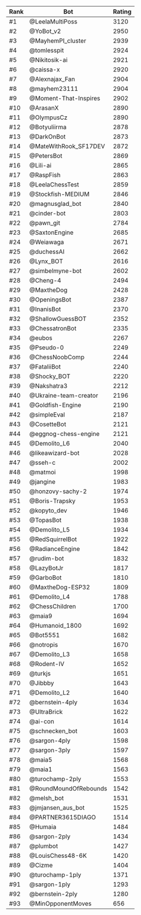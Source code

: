 Rank|Bot|Rating
---|---|---
#1|@LeelaMultiPoss|3120
#2|@YoBot_v2|2950
#3|@MayhemPI_cluster|2939
#4|@tomlesspit|2924
#5|@Nikitosik-ai|2921
#6|@caissa-x|2920
#7|@Alexnajax_Fan|2904
#8|@mayhem23111|2904
#9|@Moment-That-Inspires|2902
#10|@ArasanX|2890
#11|@OlympusCz|2890
#12|@Botyuliirma|2878
#13|@DarkOnBot|2873
#14|@MateWithRook_SF17DEV|2872
#15|@PetersBot|2869
#16|@Lili-ai|2865
#17|@RaspFish|2863
#18|@LeelaChessTest|2859
#19|@Stockfish-MEDIUM|2846
#20|@magnusglad_bot|2840
#21|@cinder-bot|2803
#22|@pawn_git|2784
#23|@SaxtonEngine|2685
#24|@Weiawaga|2671
#25|@duchessAI|2662
#26|@Lynx_BOT|2616
#27|@simbelmyne-bot|2602
#28|@Cheng-4|2494
#29|@MaxtheDog|2428
#30|@OpeningsBot|2387
#31|@InanisBot|2370
#32|@ShallowGuessBOT|2352
#33|@ChessatronBot|2335
#34|@eubos|2267
#35|@Pseudo-0|2249
#36|@ChessNoobComp|2244
#37|@FataliiBot|2240
#38|@Shocky_BOT|2220
#39|@Nakshatra3|2212
#40|@Ukraine-team-creator|2196
#41|@Goldfish-Engine|2190
#42|@simpleEval|2187
#43|@CosetteBot|2121
#44|@eggnog-chess-engine|2121
#45|@Demolito_L6|2040
#46|@likeawizard-bot|2028
#47|@sseh-c|2002
#48|@matmoi|1998
#49|@jangine|1983
#50|@honzovy-sachy-2|1974
#51|@Boris-Trapsky|1953
#52|@kopyto_dev|1946
#53|@TopasBot|1938
#54|@Demolito_L5|1934
#55|@RedSquirrelBot|1922
#56|@RadianceEngine|1842
#57|@rudim-bot|1832
#58|@LazyBotJr|1817
#59|@GarboBot|1810
#60|@MaxtheDog-ESP32|1809
#61|@Demolito_L4|1788
#62|@ChessChildren|1700
#63|@maia9|1694
#64|@Humanoid_1800|1692
#65|@Bot5551|1682
#66|@notropis|1670
#67|@Demolito_L3|1658
#68|@Rodent-IV|1652
#69|@turkjs|1651
#70|@Jibbby|1643
#71|@Demolito_L2|1640
#72|@bernstein-4ply|1634
#73|@UltraBrick|1622
#74|@ai-con|1614
#75|@schnecken_bot|1603
#76|@sargon-4ply|1598
#77|@sargon-3ply|1597
#78|@maia5|1568
#79|@maia1|1563
#80|@turochamp-2ply|1553
#81|@RoundMoundOfRebounds|1542
#82|@melsh_bot|1531
#83|@jmjansen_aus_bot|1525
#84|@PARTNER3615DIAGO|1514
#85|@Humaia|1484
#86|@sargon-2ply|1434
#87|@plumbot|1427
#88|@LouisChess48-6K|1420
#89|@Cizme|1404
#90|@turochamp-1ply|1371
#91|@sargon-1ply|1293
#92|@bernstein-2ply|1280
#93|@MinOpponentMoves|656
